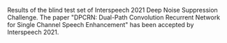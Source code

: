 
Results of the blind test set of Interspeech 2021 Deep Noise Suppression Challenge. The paper "DPCRN: Dual-Path Convolution Recurrent Network for Single Channel Speech Enhancement" has been accepted by Interspeech 2021.
